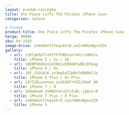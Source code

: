 ```yaml
---
layout: produk-casinghp
title: One Piece Luffy The Pirates iPhone Case
categories: iphone

# Produk
product-title: One Piece Luffy The Pirates iPhone Case
harga: 90000
sku: hn-3143
image-drive: 1x8GHdsFIYeqskhr8_na1rH80sWgnxZZ4
gallery:
  - url: 1zRlqKRoTz1VF7FfhROcon74VirzGMnlu
    title: iPhone 5 / 5s / SE
  - url: 18DNPkK8kksL638UzvD5Km07pBbzbTpag
    title: iPhone 6 / 6s
  - url: 18f_1S5UVLK-zn3mq1wTZpBxYwRWOoCJa
    title: iPhone 6 Plus / 6s Plus
  - url: 147I3DLunnnxw_ia16ZWTrK3Zz38aF_46
    title: iPhone 7 / 8
  - url: 1HQa6ka9_sVWNZC4ru57ifxDL-jgAzu-W
    title: iPhone 7 Plus / 8 Plus
  - url: 1x8GHdsFIYeqskhr8_na1rH80sWgnxZZ4
    title: iPhone X
---
```

